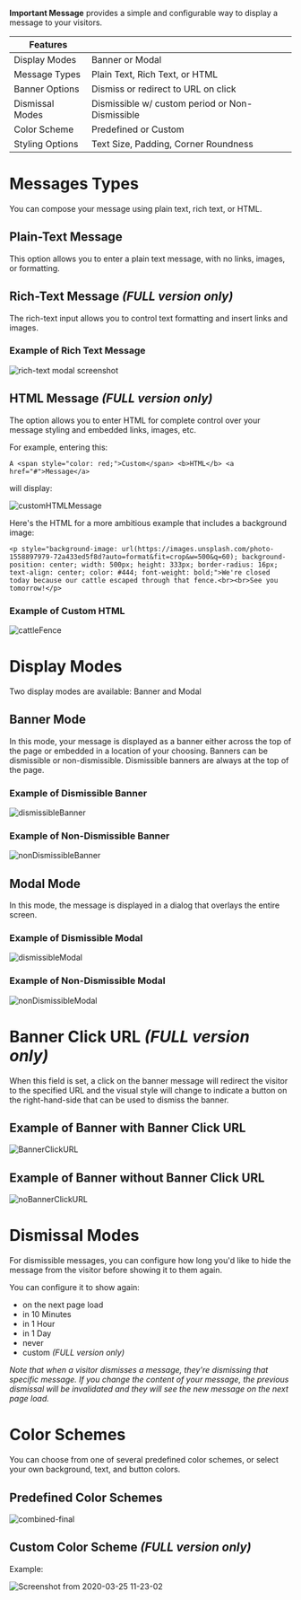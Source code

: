 **Important Message** provides a simple and configurable way to display a message to your visitors.

| **Features** | |
| --- | --- |
| Display Modes | Banner or Modal |
| Message Types | Plain Text, Rich Text, or HTML |
| Banner Options | Dismiss or redirect to URL on click |
| Dismissal Modes | Dismissible w/ custom period or Non-Dismissible |
| Color Scheme | Predefined or Custom |
| Styling Options | Text Size, Padding, Corner Roundness |

# Messages Types
You can compose your message using plain text, rich text, or HTML.

## Plain-Text Message
This option allows you to enter a plain text message, with no links, images, or formatting.

## Rich-Text Message *(FULL version only)*
The rich-text input allows you to control text formatting and insert links and images.

### Example of Rich Text Message

![rich-text modal screenshot](https://user-images.githubusercontent.com/585182/77550943-0ebb8780-6e88-11ea-82bc-ef8598b1aacb.png)

## HTML Message *(FULL version only)*
The option allows you to enter HTML for complete control over your message styling and embedded links, images, etc.

For example, entering this:

```
A <span style="color: red;">Custom</span> <b>HTML</b> <a href="#">Message</a>
```

will display:

![customHTMLMessage](https://user-images.githubusercontent.com/585182/79355563-d568bb80-7f0b-11ea-9cf9-69915eb5f4f7.png)


Here's the HTML for a more ambitious example that includes a background image:

```
<p style="background-image: url(https://images.unsplash.com/photo-1558897979-72a433ed5f8d?auto=format&fit=crop&w=500&q=60); background-position: center; width: 500px; height: 333px; border-radius: 16px; text-align: center; color: #444; font-weight: bold;">We're closed today because our cattle escaped through that fence.<br><br>See you tomorrow!</p>
```

### Example of Custom HTML

![cattleFence](https://user-images.githubusercontent.com/585182/79357702-60e34c00-7f0e-11ea-9ef3-d6f4d724baff.png)


# Display Modes

Two display modes are available: Banner and Modal

## Banner Mode

In this mode, your message is displayed as a banner either across the top of the page or embedded in a location of your choosing. Banners can be dismissible or non-dismissible. Dismissible banners are always at the top of the page.

### Example of Dismissible Banner

![dismissibleBanner](https://user-images.githubusercontent.com/585182/79354046-e0225100-7f09-11ea-9f80-e949f17f97a5.png)

### Example of Non-Dismissible Banner

![nonDismissibleBanner](https://user-images.githubusercontent.com/585182/79354629-a4d45200-7f0a-11ea-8737-8fa445f672ac.png)


## Modal Mode
In this mode, the message is displayed in a dialog that overlays the entire screen.

### Example of Dismissible Modal

![dismissibleModal](https://user-images.githubusercontent.com/585182/79355250-67bc8f80-7f0b-11ea-8054-058e26520b57.png)

### Example of Non-Dismissible Modal

![nonDismissibleModal](https://user-images.githubusercontent.com/585182/79355266-6c814380-7f0b-11ea-8323-258847f797a5.png)


# Banner Click URL *(FULL version only)*
When this field is set, a click on the banner message will redirect the visitor to the specified URL and the visual style will change to indicate a button on the right-hand-side that can be used to dismiss the banner.

## Example of Banner with Banner Click URL

![BannerClickURL](https://user-images.githubusercontent.com/585182/79352853-5aea6c80-7f08-11ea-891f-e1cd538e52f0.png)

## Example of Banner without Banner Click URL

![noBannerClickURL](https://user-images.githubusercontent.com/585182/79353311-e3690d00-7f08-11ea-878f-c805863644b6.png)

# Dismissal Modes
For dismissible messages, you can configure how long you'd like to hide the message from the visitor before showing it to them again.

You can configure it to show again:

- on the next page load
- in 10 Minutes
- in 1 Hour
- in 1 Day
- never
- custom *(FULL version only)*

_Note that when a visitor dismisses a message, they're dismissing that specific message. If you change the content of your message, the previous dismissal will be invalidated and they will see the new message on the next page load._


# Color Schemes
You can choose from one of several predefined color schemes, or select your own background, text, and button colors.

## Predefined Color Schemes

![combined-final](https://user-images.githubusercontent.com/585182/77785956-5894a100-7033-11ea-8203-27a736cb9d45.png)

## Custom Color Scheme  *(FULL version only)*

Example:

![Screenshot from 2020-03-25 11-23-02](https://user-images.githubusercontent.com/585182/77553326-0c0e6180-6e8b-11ea-99b9-f0c79cfec43f.png)
